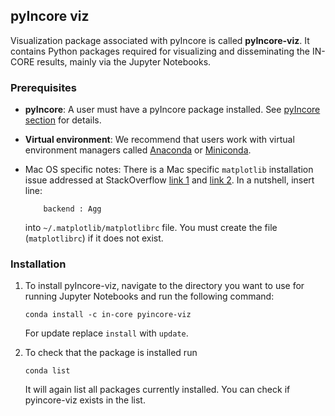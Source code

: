 ## pyIncore viz

Visualization package associated with pyIncore is called **pyIncore-viz**. It contains Python packages 
required for visualizing and disseminating the IN-CORE results, mainly via the Jupyter Notebooks.
 
### Prerequisites

- **pyIncore**: A user must have a pyIncore package installed. See [pyIncore section](pyincore) for details.

- **Virtual environment**: We recommend that users work with virtual environment managers called [Anaconda](https://www.anaconda.com/) or [Miniconda](https://docs.conda.io/en/latest/miniconda.html).

- Mac OS specific notes: There is a Mac specific `matplotlib` installation issue addressed 
  at StackOverflow [link 1](https://stackoverflow.com/questions/4130355/python-matplotlib-framework-under-macosx) and [link 2](https://stackoverflow.com/questions/21784641/installation-issue-with-matplotlib-python). In a nutshell, insert line:
    ```
        backend : Agg
    ```
    
    into `~/.matplotlib/matplotlibrc` file. You must create the file (`matplotlibrc`) if it does not exist.

### Installation

1. To install pyIncore-viz, navigate to the directory you want to use for running Jupyter Notebooks and run the following command:
    ```
    conda install -c in-core pyincore-viz
    ```
   
   For update replace `install` with `update`.
   
2. To check that the package is installed run 
    ```
    conda list
    ```
    It will again list all packages currently installed. You can check if pyincore-viz exists in the list.

